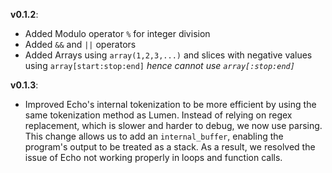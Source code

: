 **v0.1.2**:
- Added Modulo operator `%` for integer division
- Added `&&` and `||` operators
- Added Arrays using `array(1,2,3,...)` and slices with negative values using `array[start:stop:end]` *hence cannot use `array[:stop:end]`*

**v0.1.3**:
- Improved Echo's internal tokenization to be more efficient by using the same tokenization method as Lumen. Instead of relying on regex replacement, which is slower and harder to debug, we now use parsing. This change allows us to add an `internal_buffer`, enabling the program's output to be treated as a stack. As a result, we resolved the issue of Echo not working properly in loops and function calls.

